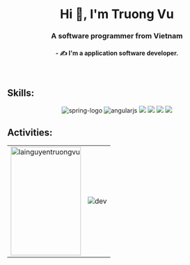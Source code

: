 
<h1 align="center">Hi 👋, I'm Truong Vu</h1>
<p align="center">
  <h3 align="center">A software programmer from Vietnam</h3>
 <h4 align="center">  - ✍ I'm a application software developer. </h3>
</p>



</br>




## Skills:

<p align="center">
  <img src="https://img.icons8.com/color/48/spring-logo.png" alt="spring-logo"/>
  <img src="https://img.icons8.com/color/48/angularjs.png" alt="angularjs"/>
  <img src="https://img.icons8.com/color/48/000000/microsoft-sql-server.png"/>
  <img src="https://img.icons8.com/color/48/java-coffee-cup-logo--v1.png"/>
  <img src="https://img.icons8.com/color/48/000000/visual-studio-code-2019.png"/>
  <img src="https://img.icons8.com/color/48/000000/trello.png"/>
</p>

## Activities:

<table>
  <tr>
    <td>
      <img src="https://github-readme-stats.vercel.app/api/top-langs/?username=lainguyentruongvu&bg_color=FFFFFF00&text_color=179fa3&layout=compact&hide=CSS&langs_count=10&custom_title=Top%20ngôn%20ngữ%20được%20dùng" alt="lainguyentruongvu" width="100%" height="250px" />
    </td>
    <td>
      <p align="center"> 
        <img src="https://i.pinimg.com/originals/d9/32/df/d932df7f81cbfb6b3a3a2d86688fc626.gif" alt="dev" />
      </p>
    </td>
  </tr>
</table>


